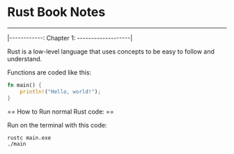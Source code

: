 # Rust Book Notes
-----------------------------------------------------------
|------------: Chapter 1: -------------------|

Rust is a low-level language that uses concepts to be easy to follow and understand.

Functions are coded like this:

``` rust
fn main() {
    println!("Hello, world!");
}
```
== How to Run normal Rust code: == 

Run on the terminal with this code:

``` bash
rustc main.exe
./main
```


